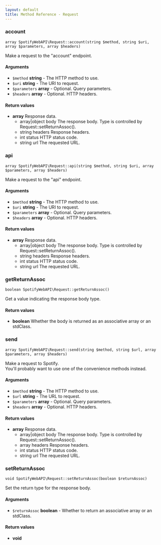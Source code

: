 ```yaml
---
layout: default
title: Method Reference - Request
---
```



### account

    array SpotifyWebAPI\Request::account(string $method, string $uri, array $parameters, array $headers)

Make a request to the "account" endpoint.

#### Arguments
* `$method` **string** - The HTTP method to use.
* `$uri` **string** - The URI to request.
* `$parameters` **array** - Optional. Query parameters.
* `$headers` **array** - Optional. HTTP headers.


#### Return values
* **array** Response data.
    * array\|object body The response body. Type is controlled by Request::setReturnAssoc().
    * string headers Response headers.
    * int status HTTP status code.
    * string url The requested URL.



### api

    array SpotifyWebAPI\Request::api(string $method, string $uri, array $parameters, array $headers)

Make a request to the "api" endpoint.

#### Arguments
* `$method` **string** - The HTTP method to use.
* `$uri` **string** - The URI to request.
* `$parameters` **array** - Optional. Query parameters.
* `$headers` **array** - Optional. HTTP headers.


#### Return values
* **array** Response data.
    * array\|object body The response body. Type is controlled by Request::setReturnAssoc().
    * string headers Response headers.
    * int status HTTP status code.
    * string url The requested URL.



### getReturnAssoc

    boolean SpotifyWebAPI\Request::getReturnAssoc()

Get a value indicating the response body type.


#### Return values
* **boolean** Whether the body is returned as an associative array or an stdClass.



### send

    array SpotifyWebAPI\Request::send(string $method, string $url, array $parameters, array $headers)

Make a request to Spotify.<br>
You'll probably want to use one of the convenience methods instead.

#### Arguments
* `$method` **string** - The HTTP method to use.
* `$url` **string** - The URL to request.
* `$parameters` **array** - Optional. Query parameters.
* `$headers` **array** - Optional. HTTP headers.


#### Return values
* **array** Response data.
    * array\|object body The response body. Type is controlled by Request::setReturnAssoc().
    * array headers Response headers.
    * int status HTTP status code.
    * string url The requested URL.



### setReturnAssoc

    void SpotifyWebAPI\Request::setReturnAssoc(boolean $returnAssoc)

Set the return type for the response body.

#### Arguments
* `$returnAssoc` **boolean** - Whether to return an associative array or an stdClass.


#### Return values
* **void** 


